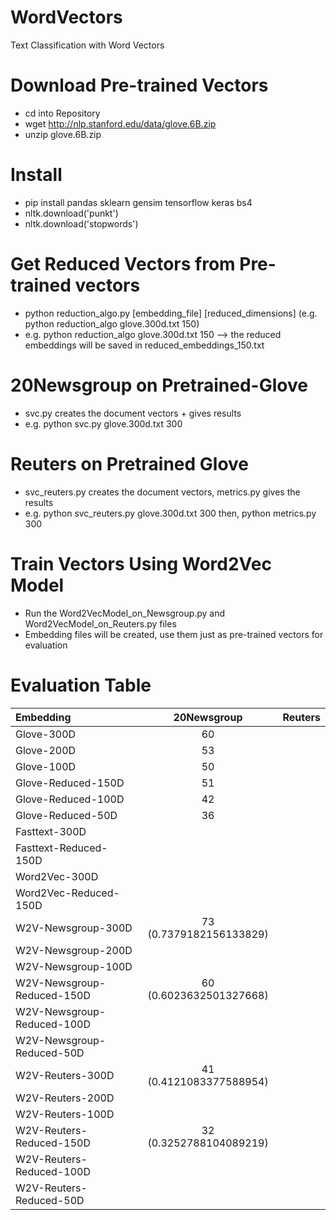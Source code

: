 # WordVectors
Text Classification with Word Vectors


# Download Pre-trained Vectors
* cd into Repository
* wget http://nlp.stanford.edu/data/glove.6B.zip
* unzip glove.6B.zip

# Install
* pip install pandas sklearn gensim tensorflow keras bs4
* nltk.download('punkt')
* nltk.download('stopwords')

# Get Reduced Vectors from Pre-trained vectors
* python reduction_algo.py [embedding_file] [reduced_dimensions] (e.g. python reduction_algo glove.300d.txt 150)
* e.g. python reduction_algo glove.300d.txt 150 --> the reduced embeddings will be saved in reduced_embeddings_150.txt

# 20Newsgroup on Pretrained-Glove
* svc.py creates the document vectors + gives results
* e.g. python svc.py glove.300d.txt 300

# Reuters on Pretrained Glove
* svc_reuters.py creates the document vectors, metrics.py gives the results
* e.g. python svc_reuters.py glove.300d.txt 300 then, python metrics.py 300

# Train Vectors Using Word2Vec Model
* Run the Word2VecModel_on_Newsgroup.py and Word2VecModel_on_Reuters.py files
* Embedding files will be created, use them just as pre-trained vectors for evaluation

# Evaluation Table

| Embedding | 20Newsgroup | Reuters |
| :---         |     :---:      |          ---: |
| Glove-300D   |   60   |     |
| Glove-200D     |   53     |       |
| Glove-100D   |  50   |     |
| Glove-Reduced-150D     |   51     |       |
| Glove-Reduced-100D     |   42     |       |
| Glove-Reduced-50D     |    36    |       |
| Fasttext-300D          |      |     |
| Fasttext-Reduced-150D     |        |       |
| Word2Vec-300D          |      |     |
| Word2Vec-Reduced-150D     |        |       |
| W2V-Newsgroup-300D     |   73 (0.7379182156133829)     |       |
| W2V-Newsgroup-200D     |        |       |
| W2V-Newsgroup-100D     |        |       |
| W2V-Newsgroup-Reduced-150D     |  60 (0.6023632501327668)      |       |
| W2V-Newsgroup-Reduced-100D     |        |       |
| W2V-Newsgroup-Reduced-50D     |        |       |
| W2V-Reuters-300D     |   41 (0.4121083377588954)     |       |
| W2V-Reuters-200D     |        |       |
| W2V-Reuters-100D     |        |       |
| W2V-Reuters-Reduced-150D     | 32 (0.3252788104089219)      |       |
| W2V-Reuters-Reduced-100D     |        |       |
| W2V-Reuters-Reduced-50D     |        |       |
